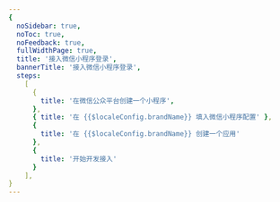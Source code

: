 ```yaml
---
{
  noSidebar: true,
  noToc: true,
  noFeedback: true,
  fullWidthPage: true,
  title: '接入微信小程序登录',
  bannerTitle: '接入微信小程序登录',
  steps:
    [
      {
        title: '在微信公众平台创建一个小程序',
      },
      { title: '在 {{$localeConfig.brandName}} 填入微信小程序配置' },
      {
        title: '在 {{$localeConfig.brandName}} 创建一个应用'
      },
      {
        title: '开始开发接入'
      }
    ],
}
---
```


<IntegrationDetail backLink="/guides/connections/social"/>
